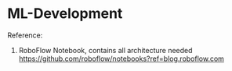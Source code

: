 # ML-Development

Reference:
1. RoboFlow Notebook, contains all architecture needed
https://github.com/roboflow/notebooks?ref=blog.roboflow.com
